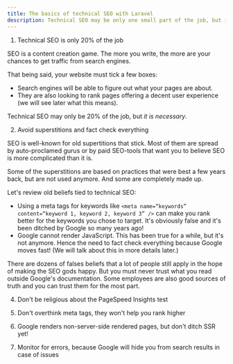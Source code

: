 ```yaml
---
title: The basics of technical SEO with Laravel
description: Technical SEO may be only one small part of the job, but it has to be done. Learn how to do it while avoiding obsolete preconceived ideas.
---
```


1. Technical SEO is only 20% of the job

SEO is a content creation game. The more you write, the more are your chances to get traffic from search engines.

That being said, your website must tick a few boxes:
- Search engines will be able to figure out what your pages are about.
- They are also looking to rank pages offering a decent user experience (we will see later what this means).

Technical SEO may only be 20% of the job, but _it is necessary_.

2. Avoid superstitions and fact check everything

SEO is well-known for old supertitions that stick. Most of them are spread by auto-proclamed gurus or by paid SEO-tools that want you to believe SEO is more complicated than it is.

Some of the superstitions are based on practices that were best a few years back, but are not used anymore. And some are completely made up.

Let's review old beliefs tied to technical SEO:
- Using a meta tags for keywords like `<meta name=“keywords” content=“keyword 1, keyword 2, keyword 3” />` can make you rank better for the keywords you chose to target. It's obviously false and it's been ditched by Google so many years ago!
- Google cannot render JavaScript. This has been true for a while, but it's not anymore. Hence the need to fact check everything because Google moves fast! (We will talk about this in more details later.)

There are dozens of falses beliefs that a lot of people still apply in the hope of making the SEO gods happy. But you must never trust what you read outside Google's documentation. Some employees are also good sources of truth and you can trust them for the most part.

4. Don't be religious about the PageSpeed Insights test

5. Don't overthink meta tags, they won't help you rank higher

6. Google renders non-server-side rendered pages, but don't ditch SSR yet!

7. Monitor for errors, because Google will hide you from search results in case of issues
